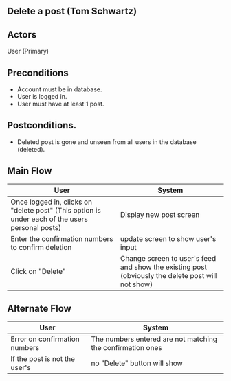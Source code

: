 
## Delete a post (Tom Schwartz)

## Actors
User (Primary)

## Preconditions
- Account must be in database.
- User is logged in.
- User must have at least 1 post.

## Postconditions.
- Deleted post is gone and unseen from all users in the database (deleted).

## Main Flow
| User | System |
| ----------------------- | ----------------------- |
| Once logged in, clicks on "delete post" (This option is under each of the users personal posts) | Display new post screen |
| Enter the confirmation numbers to confirm deletion | update screen to show user's input |
| Click on "Delete" | Change screen to user's feed and show the existing post (obviously the delete post will not show) |

## Alternate Flow
| User | System |
| ----------------------- | ----------------------- |
| Error on confirmation numbers | The numbers entered are not matching the confirmation ones |
| If the post is not the user's | no "Delete" button will show |
